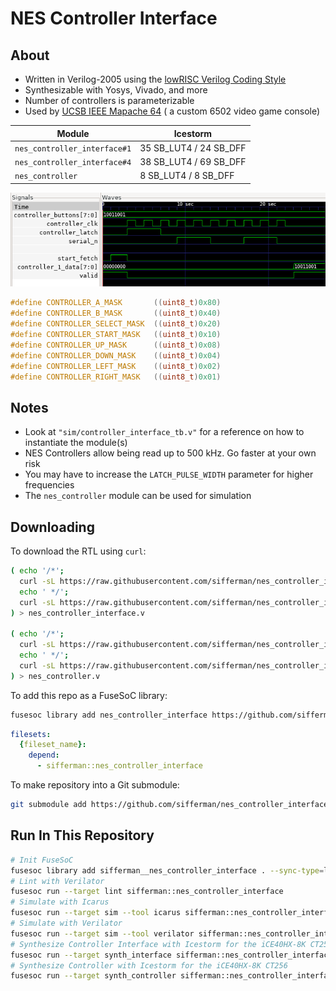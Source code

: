 
# NES Controller Interface

## About

* Written in Verilog-2005 using the [lowRISC Verilog Coding Style](https://github.com/lowRISC/style-guides/blob/master/VerilogCodingStyle.md)
* Synthesizable with Yosys, Vivado, and more
* Number of controllers is parameterizable
* Used by [UCSB IEEE Mapache 64](https://github.com/ucsbieee/mapache64) ( a custom 6502 video game console)

| Module                       | Icestorm               |
|------------------------------|------------------------|
| `nes_controller_interface#1` | 35 SB_LUT4 / 24 SB_DFF |
| `nes_controller_interface#4` | 38 SB_LUT4 / 69 SB_DFF |
|             `nes_controller` |  8 SB_LUT4 / 8 SB_DFF  |

![Demonstration](./docs/demonstration.png)

```c
#define CONTROLLER_A_MASK       ((uint8_t)0x80)
#define CONTROLLER_B_MASK       ((uint8_t)0x40)
#define CONTROLLER_SELECT_MASK  ((uint8_t)0x20)
#define CONTROLLER_START_MASK   ((uint8_t)0x10)
#define CONTROLLER_UP_MASK      ((uint8_t)0x08)
#define CONTROLLER_DOWN_MASK    ((uint8_t)0x04)
#define CONTROLLER_LEFT_MASK    ((uint8_t)0x02)
#define CONTROLLER_RIGHT_MASK   ((uint8_t)0x01)
```

## Notes

* Look at `"sim/controller_interface_tb.v"` for a reference on how to instantiate the module(s)
* NES Controllers allow being read up to 500 kHz. Go faster at your own risk
* You may have to increase the `LATCH_PULSE_WIDTH` parameter for higher frequencies
* The `nes_controller` module can be used for simulation

## Downloading

To download the RTL using `curl`:

```bash
( echo '/*';
  curl -sL https://raw.githubusercontent.com/sifferman/nes_controller_interface/main/LICENSE | sed 's/^/ * /';
  echo ' */';
  curl -sL https://raw.githubusercontent.com/sifferman/nes_controller_interface/main/rtl/nes_controller_interface.v;
) > nes_controller_interface.v

( echo '/*';
  curl -sL https://raw.githubusercontent.com/sifferman/nes_controller_interface/main/LICENSE | sed 's/^/ * /';
  echo ' */';
  curl -sL https://raw.githubusercontent.com/sifferman/nes_controller_interface/main/rtl/nes_controller.v;
) > nes_controller.v
```

To add this repo as a FuseSoC library:

```bash
fusesoc library add nes_controller_interface https://github.com/sifferman/nes_controller_interface --sync-type=git
```

```yml
filesets:
  {fileset_name}:
    depend:
      - sifferman::nes_controller_interface
```

To make repository into a Git submodule:

```bash
git submodule add https://github.com/sifferman/nes_controller_interface <path/to/destination>
```

## Run In This Repository

```bash
# Init FuseSoC
fusesoc library add sifferman__nes_controller_interface . --sync-type=local
# Lint with Verilator
fusesoc run --target lint sifferman::nes_controller_interface
# Simulate with Icarus
fusesoc run --target sim --tool icarus sifferman::nes_controller_interface
# Simulate with Verilator
fusesoc run --target sim --tool verilator sifferman::nes_controller_interface
# Synthesize Controller Interface with Icestorm for the iCE40HX-8K CT256
fusesoc run --target synth_interface sifferman::nes_controller_interface
# Synthesize Controller with Icestorm for the iCE40HX-8K CT256
fusesoc run --target synth_controller sifferman::nes_controller_interface
```
